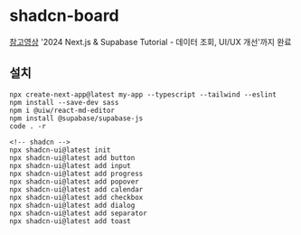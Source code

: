 # shadcn-board

[참고영상](https://youtu.be/0z2QSIZlKSA?si=IWhnXBNJGTDNYKSG)
'2024 Next.js & Supabase Tutorial - 데이터 조회, UI/UX 개선'까지 완료
## 설치
```
npx create-next-app@latest my-app --typescript --tailwind --eslint
npm install --save-dev sass
npm i @uiw/react-md-editor
npm install @supabase/supabase-js
code . -r

<!-- shadcn -->
npx shadcn-ui@latest init
npx shadcn-ui@latest add button
npx shadcn-ui@latest add input
npx shadcn-ui@latest add progress
npx shadcn-ui@latest add popover
npx shadcn-ui@latest add calendar
npx shadcn-ui@latest add checkbox
npx shadcn-ui@latest add dialog
npx shadcn-ui@latest add separator
npx shadcn-ui@latest add toast
```